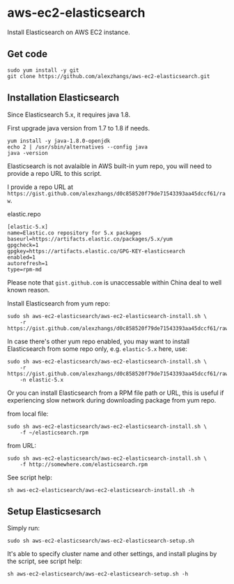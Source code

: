 # aws-ec2-elasticsearch

Install Elasticsearch on AWS EC2 instance.

## Get code

```
sudo yum install -y git
git clone https://github.com/alexzhangs/aws-ec2-elasticsearch.git
```

## Installation Elasticsearch

Since Elasticsearch 5.x, it requires java 1.8.

First upgrade java version from 1.7 to 1.8 if needs.

```
yum install -y java-1.8.0-openjdk
echo 2 | /usr/sbin/alternatives --config java
java -version
```
                
Elasticsearch is not avalaible in AWS built-in yum repo, you will need
to provide a repo URL to this script.

I provide a repo URL at
`https://gist.github.com/alexzhangs/d0c858520f79de71543393aa45dccf61/raw`.

elastic.repo

```
[elastic-5.x]
name=Elastic.co repository for 5.x packages
baseurl=https://artifacts.elastic.co/packages/5.x/yum
gpgcheck=1
gpgkey=https://artifacts.elastic.co/GPG-KEY-elasticsearch
enabled=1
autorefresh=1
type=rpm-md
```

Please note that `gist.github.com` is unaccessable within China deal
to well known reason.

Install Elasticsearch from yum repo:

```
sudo sh aws-ec2-elasticsearch/aws-ec2-elasticsearch-install.sh \
    -r https://gist.github.com/alexzhangs/d0c858520f79de71543393aa45dccf61/raw
```

In case there's other yum repo enabled, you may want to install Elasticsearch
from some repo only, e.g. `elastic-5.x` here, use:

```
sudo sh aws-ec2-elasticsearch/aws-ec2-elasticsearch-install.sh \
    -r https://gist.github.com/alexzhangs/d0c858520f79de71543393aa45dccf61/raw
    -n elastic-5.x
```

Or you can install Elasticsearch from a RPM file path or URL, this is
useful if experiencing slow network during downloading package from yum repo.

from local file:

```
sudo sh aws-ec2-elasticsearch/aws-ec2-elasticsearch-install.sh \
    -f ~/elasticsearch.rpm
```

from URL:

```
sudo sh aws-ec2-elasticsearch/aws-ec2-elasticsearch-install.sh \
    -f http://somewhere.com/elasticsearch.rpm
```

See script help:

```
sh aws-ec2-elasticsearch/aws-ec2-elasticsearch-install.sh -h
```

## Setup Elasticsesarch

Simply run:

```
sudo sh aws-ec2-elasticsearch/aws-ec2-elasticsearch-setup.sh
```

It's able to specify cluster name and other settings, and install plugins
by the script, see script help:

```
sh aws-ec2-elasticsearch/aws-ec2-elasticsearch-setup.sh -h
```
